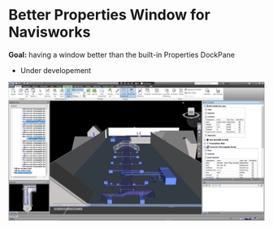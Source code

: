 # Better Properties Window for Navisworks
**Goal:** having a window better than the built-in Properties DockPane

 - Under developement

![Sample](https://github.com/PedramElmi/BetterNavisworksProperties/raw/main/Resources/Screenshot.png)
